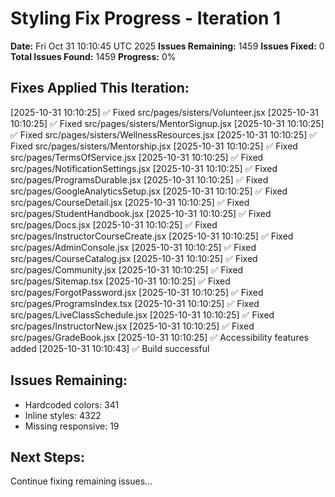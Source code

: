 # Styling Fix Progress - Iteration 1

**Date:** Fri Oct 31 10:10:45 UTC 2025
**Issues Remaining:** 1459
**Issues Fixed:** 0
**Total Issues Found:** 1459
**Progress:** 0%

## Fixes Applied This Iteration:

[2025-10-31 10:10:25] ✅ Fixed src/pages/sisters/Volunteer.jsx
[2025-10-31 10:10:25] ✅ Fixed src/pages/sisters/MentorSignup.jsx
[2025-10-31 10:10:25] ✅ Fixed src/pages/sisters/WellnessResources.jsx
[2025-10-31 10:10:25] ✅ Fixed src/pages/sisters/Mentorship.jsx
[2025-10-31 10:10:25] ✅ Fixed src/pages/TermsOfService.jsx
[2025-10-31 10:10:25] ✅ Fixed src/pages/NotificationSettings.jsx
[2025-10-31 10:10:25] ✅ Fixed src/pages/ProgramsDurable.jsx
[2025-10-31 10:10:25] ✅ Fixed src/pages/GoogleAnalyticsSetup.jsx
[2025-10-31 10:10:25] ✅ Fixed src/pages/CourseDetail.jsx
[2025-10-31 10:10:25] ✅ Fixed src/pages/StudentHandbook.jsx
[2025-10-31 10:10:25] ✅ Fixed src/pages/Docs.jsx
[2025-10-31 10:10:25] ✅ Fixed src/pages/InstructorCourseCreate.jsx
[2025-10-31 10:10:25] ✅ Fixed src/pages/AdminConsole.jsx
[2025-10-31 10:10:25] ✅ Fixed src/pages/CourseCatalog.jsx
[2025-10-31 10:10:25] ✅ Fixed src/pages/Community.jsx
[2025-10-31 10:10:25] ✅ Fixed src/pages/Sitemap.tsx
[2025-10-31 10:10:25] ✅ Fixed src/pages/ForgotPassword.jsx
[2025-10-31 10:10:25] ✅ Fixed src/pages/ProgramsIndex.tsx
[2025-10-31 10:10:25] ✅ Fixed src/pages/LiveClassSchedule.jsx
[2025-10-31 10:10:25] ✅ Fixed src/pages/InstructorNew.jsx
[2025-10-31 10:10:25] ✅ Fixed src/pages/GradeBook.jsx
[2025-10-31 10:10:25] ✅ Accessibility features added
[2025-10-31 10:10:43] ✅ Build successful

## Issues Remaining:

- Hardcoded colors: 341
- Inline styles: 4322
- Missing responsive: 19

## Next Steps:

Continue fixing remaining issues...
